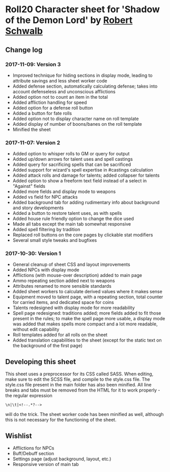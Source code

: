 # Roll20 Character sheet for 'Shadow of the Demon Lord' by [Robert Schwalb](http://schwalbentertainment.com)

## Change log
### 2017-11-09: Version 3
* Improved technique for hiding sections in display mode, leading to attribute savings and less sheet worker code
* Added defense section, automatically calculating defense; takes into account defenseless and unconscious afflictions
* Added option not to count an item in the total
* Added affliction handling for speed
* Added option for a defense roll button
* Added a button for fate rolls
* Added option not to display character name on roll template
* Added display of number of boons/banes on the roll template
* Minified the sheet

### 2017-11-07: Version 2
* Added option to whisper rolls to GM or query for output
* Added up/down arrows for talent uses and spell castings
* Added query for sacrificing spells that can be sacrificed
* Added support for wizard's spell expertise in #castings calculation
* Added attack rolls and damage for talents; added collapser for talents
* Added option to show a freeform text field instead of a select in "Against" fields
* Added more fields and display mode to weapons
* Added vs field for NPC attacks
* Added background tab for adding rudimentary info about background and story developments
* Added a button to restore talent uses, as with spells
* Added house rule friendly option to change the dice used
* Made all tabs except the main tab somewhat responsive
* Added spell filtering by tradition
* Replaced roll buttons on the core pages by clickable stat modifiers
* Several small style tweaks and bugfixes

### 2017-10-30: Version 1
* General cleanup of sheet CSS and layout improvements
* Added NPCs with display mode
* Afflictions (with mouse-over description) added to main page
* Ammo repeating section added next to weapons
* Attributes renamed to more sensible standards
* Added sheet workers to calculate derived values where it makes sense
* Equipment moved to talent page, with a repeating section, total counter for carried items, and dedicated space for coins
* Talents redesigned with display mode for more readability
* Spell page redesigned: traditions added; more fields added to fit those present in the rules; to make the spell page more usable, a display mode was added that makes spells more compact and a lot more readable, without edit capability
* Roll templates added for all rolls on the sheet
* Added translation capabilities to the sheet (except for the static text on the background of the first page)

## Developing this sheet
This sheet uses a preprocessor for its CSS called SASS. When editing, make sure to edit the SCSS file, and compile to the style.css file. The style.css file present in the main folder has also been minified. All line breaks and tabs must be removed from the HTML for it to work properly - the regular expression

    \n|\t|<!--.*?-->

will do the trick. The sheet worker code has been minified as well, although this is not necessary for the functioning of the sheet.

## Wishlist
* Afflictions for NPCs
* Buff/Debuff section
* Settings page (adjust background, layout, etc.)
* Responsive version of main tab
